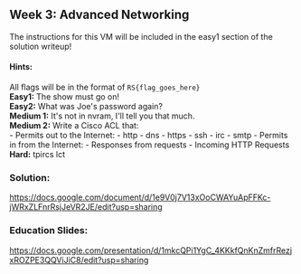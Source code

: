 ## Week 3: Advanced Networking
The instructions for this VM will be included in the easy1 section of the solution writeup!

#### Hints:
All flags will be in the format of `RS{flag_goes_here}`\
**Easy1:** The show must go on!\
**Easy2:** What was Joe's password again? \
**Medium 1:** It's not in nvram, I'll tell you that much. \
**Medium 2:** Write a Cisco ACL that: \
	- Permits out to the Internet:
		- http
		- dns
		- https
		- ssh
		- irc
		- smtp
	- Permits in from the Internet:
		- Responses from requests
		- Incoming HTTP Requests
**Hard:** tpircs lct

### Solution:
https://docs.google.com/document/d/1e9V0j7V13xOoCWAYuApFFKc-jWRxZLFnrRsjJeVR2JE/edit?usp=sharing 

### Education Slides:
https://docs.google.com/presentation/d/1mkcQPi1YgC_4KKkfQnKnZmfrRezjxROZPE3QQViJiC8/edit?usp=sharing
